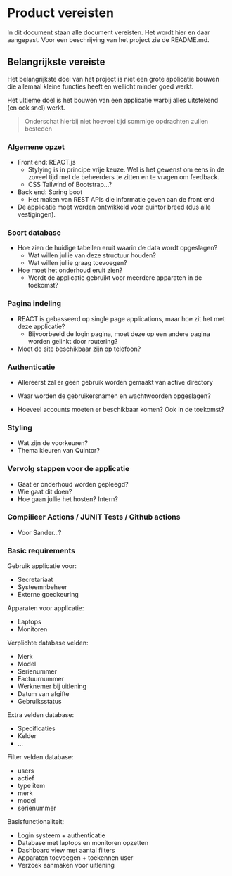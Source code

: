 # Product vereisten

In dit document staan alle document vereisten. Het wordt hier en daar aangepast. Voor een beschrijving van het project zie de README.md.

## Belangrijkste vereiste 

Het belangrijkste doel van het project is niet een grote applicatie bouwen die allemaal kleine functies heeft en wellicht minder goed werkt. 

Het ultieme doel is het bouwen van een applicatie warbij alles uitstekend (en ook snel) werkt.

> Onderschat hierbij niet hoeveel tijd sommige opdrachten zullen besteden

### Algemene opzet

- Front end: REACT.js
  - Stylying is in principe vrije keuze. Wel is het gewenst om eens in de zoveel tijd met de beheerders te zitten en te vragen om feedback.
  - CSS Tailwind of Bootstrap...?
- Back end: Spring boot
  - Het maken van REST APIs die informatie geven aan de front end
- De applicatie moet worden ontwikkeld voor quintor breed (dus alle vestigingen).


### Soort database

- Hoe zien de huidige tabellen eruit waarin de data wordt opgeslagen?
  - Wat willen jullie van deze structuur houden?
  - Wat willen jullie graag toevoegen?
- Hoe moet het onderhoud eruit zien?
  - Wordt de applicatie gebruikt voor meerdere apparaten in de toekomst?

### Pagina indeling

- REACT is gebasseerd op single page applications, maar hoe zit het met deze applicatie?
  - Bijvoorbeeld de login pagina, moet deze op een andere pagina worden gelinkt door routering?
- Moet de site beschikbaar zijn op telefoon?

### Authenticatie

- Allereerst zal er geen gebruik worden gemaakt van active directory

- Waar worden de gebruikersnamen en wachtwoorden opgeslagen? 
- Hoeveel accounts moeten er beschikbaar komen? Ook in de toekomst?

### Styling

- Wat zijn de voorkeuren? 
- Thema kleuren van Quintor?

### Vervolg stappen voor de applicatie

- Gaat er onderhoud worden gepleegd?
- Wie gaat dit doen?
- Hoe gaan jullie het hosten? Intern?


### Compilieer Actions / JUNIT Tests / Github actions

- Voor Sander...?


### Basic requirements

Gebruik applicatie voor:
- Secretariaat
- Systeemnbeheer
- Externe goedkeuring 

Apparaten voor applicatie:
- Laptops 
- Monitoren

Verplichte database velden:
- Merk
- Model
- Serienummer
- Factuurnummer
- Werknemer bij uitlening
- Datum van afgifte
- Gebruiksstatus

Extra velden database:
- Specificaties
- Kelder
- ...

Filter velden database:
- users
- actief
- type item
- merk 
- model
- serienummer

Basisfunctionaliteit:
- Login systeem + authenticatie
- Database met laptops en monitoren opzetten
- Dashboard view met aantal filters 
- Apparaten toevoegen + toekennen user
- Verzoek aanmaken voor uitlening